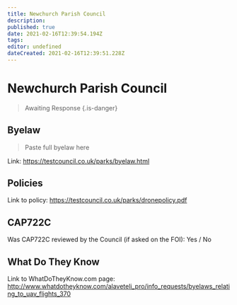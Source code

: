```yaml
---
title: Newchurch Parish Council
description: 
published: true
date: 2021-02-16T12:39:54.194Z
tags: 
editor: undefined
dateCreated: 2021-02-16T12:39:51.228Z
---
```


# Newchurch Parish Council
>  Awaiting Response
> {.is-danger}

## Byelaw
> Paste full byelaw here

Link:
https://testcouncil.co.uk/parks/byelaw.html

## Policies
Link to policy:
https://testcouncil.co.uk/parks/dronepolicy.pdf

## CAP722C

Was CAP722C reviewed by the Council (if asked on the FOI): Yes / No

## What Do They Know

Link to WhatDoTheyKnow.com page:
http://www.whatdotheyknow.com/alaveteli_pro/info_requests/byelaws_relating_to_uav_flights_370

